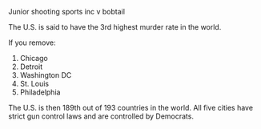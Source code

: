 Junior shooting sports inc v bobtail

The U.S. is said to have the 3rd highest murder rate in the world.

If you remove:

1.    Chicago
2.    Detroit
3.    Washington DC
4.    St. Louis
5.    Philadelphia

The U.S. is then 189th out of 193 countries in the world. All five cities have strict gun control laws and are controlled by Democrats.
